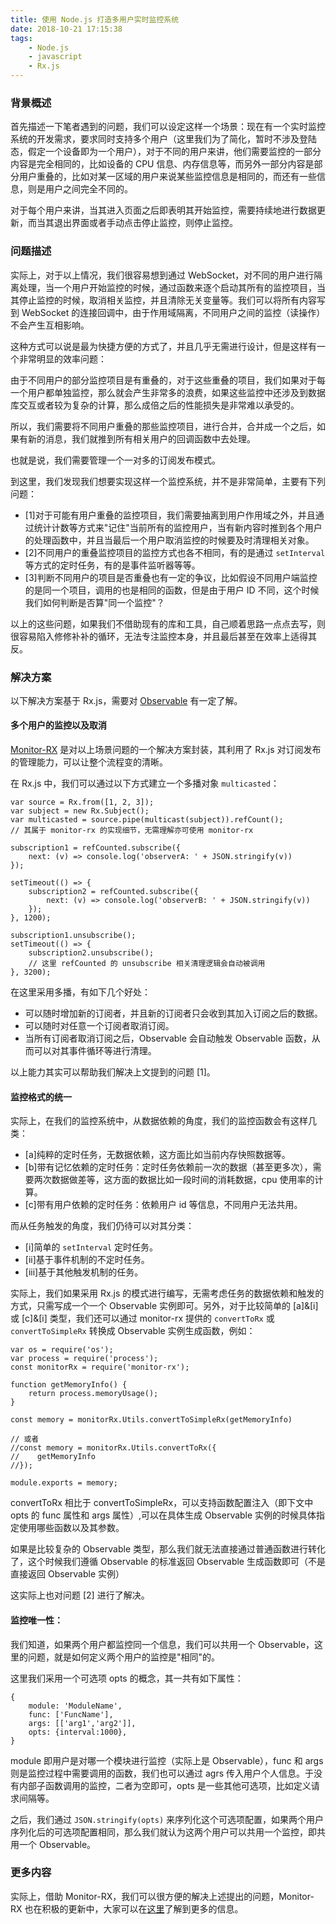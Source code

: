 ```yaml
---
title: 使用 Node.js 打造多用户实时监控系统
date: 2018-10-21 17:15:38
tags:
    - Node.js
    - javascript
    - Rx.js
---
```


### 背景概述

首先描述一下笔者遇到的问题，我们可以设定这样一个场景：现在有一个实时监控系统的开发需求，要求同时支持多个用户（这里我们为了简化，暂时不涉及登陆态，假定一个设备即为一个用户），对于不同的用户来讲，他们需要监控的一部分内容是完全相同的，比如设备的 CPU 信息、内存信息等，而另外一部分内容是部分用户重叠的，比如对某一区域的用户来说某些监控信息是相同的，而还有一些信息，则是用户之间完全不同的。

对于每个用户来讲，当其进入页面之后即表明其开始监控，需要持续地进行数据更新，而当其退出界面或者手动点击停止监控，则停止监控。

### 问题描述

实际上，对于以上情况，我们很容易想到通过 WebSocket，对不同的用户进行隔离处理，当一个用户开始监控的时候，通过函数来逐个启动其所有的监控项目，当其停止监控的时候，取消相关监控，并且清除无关变量等。我们可以将所有内容写到 WebSocket 的连接回调中，由于作用域隔离，不同用户之间的监控（读操作）不会产生互相影响。

这种方式可以说是最为快捷方便的方式了，并且几乎无需进行设计，但是这样有一个非常明显的效率问题：

由于不同用户的部分监控项目是有重叠的，对于这些重叠的项目，我们如果对于每一个用户都单独监控，那么就会产生非常多的浪费，如果这些监控中还涉及到数据库交互或者较为复杂的计算，那么成倍之后的性能损失是非常难以承受的。

所以，我们需要将不同用户重叠的那些监控项目，进行合并，合并成一个之后，如果有新的消息，我们就推到所有相关用户的回调函数中去处理。

也就是说，我们需要管理一个一对多的订阅发布模式。

到这里，我们发现我们想要实现这样一个监控系统，并不是非常简单，主要有下列问题：

* [1]对于可能有用户重叠的监控项目，我们需要抽离到用户作用域之外，并且通过统计计数等方式来"记住"当前所有的监控用户，当有新内容时推到各个用户的处理函数中，并且当最后一个用户取消监控的时候要及时清理相关对象。
* [2]不同用户的重叠监控项目的监控方式也各不相同，有的是通过 `setInterval` 等方式的定时任务，有的是事件监听器等等。
* [3]判断不同用户的项目是否重叠也有一定的争议，比如假设不同用户端监控的是同一个项目，调用的也是相同的函数，但是由于用户 ID 不同，这个时候我们如何判断是否算"同一个监控"？

以上的这些问题，如果我们不借助现有的库和工具，自己顺着思路一点点去写，则很容易陷入修修补补的循环，无法专注监控本身，并且最后甚至在效率上适得其反。

### 解决方案

以下解决方案基于 Rx.js，需要对 [Observable](https://cn.rx.js.org/class/es6/Observable.js~Observable.html) 有一定了解。

#### 多个用户的监控以及取消

[Monitor-RX](https://github.com/aircloud/monitor-rx) 是对以上场景问题的一个解决方案封装，其利用了 Rx.js 对订阅发布的管理能力，可以让整个流程变的清晰。

在 Rx.js 中，我们可以通过以下方式建立一个多播对象 `multicasted`：

```
var source = Rx.from([1, 2, 3]);
var subject = new Rx.Subject();
var multicasted = source.pipe(multicast(subject)).refCount();
// 其属于 monitor-rx 的实现细节，无需理解亦可使用 monitor-rx

subscription1 = refCounted.subscribe({
    next: (v) => console.log('observerA: ' + JSON.stringify(v))
});

setTimeout(() => {
    subscription2 = refCounted.subscribe({
        next: (v) => console.log('observerB: ' + JSON.stringify(v))
    });
}, 1200);

subscription1.unsubscribe();
setTimeout(() => {
    subscription2.unsubscribe();
    // 这里 refCounted 的 unsubscribe 相关清理逻辑会自动被调用
}, 3200);
```

在这里采用多播，有如下几个好处：

* 可以随时增加新的订阅者，并且新的订阅者只会收到其加入订阅之后的数据。
* 可以随时对任意一个订阅者取消订阅。
* 当所有订阅者取消订阅之后，Observable 会自动触发 Observable 函数，从而可以对其事件循环等进行清理。

以上能力其实可以帮助我们解决上文提到的问题 [1]。

#### 监控格式的统一

实际上，在我们的监控系统中，从数据依赖的角度，我们的监控函数会有这样几类：

* [a]纯粹的定时任务，无数据依赖，这方面比如当前内存快照数据等。
* [b]带有记忆依赖的定时任务：定时任务依赖前一次的数据（甚至更多次），需要两次数据做差等，这方面的数据比如一段时间的消耗数据，cpu 使用率的计算。
* [c]带有用户依赖的定时任务：依赖用户 id 等信息，不同用户无法共用。

而从任务触发的角度，我们仍待可以对其分类：

* [i]简单的 `setInterval` 定时任务。
* [ii]基于事件机制的不定时任务。
* [iii]基于其他触发机制的任务。

实际上，我们如果采用 Rx.js 的模式进行编写，无需考虑任务的数据依赖和触发的方式，只需写成一个一个 Observable 实例即可。另外，对于比较简单的 [a]&[i] 或 [c]&[i]  类型，我们还可以通过 monitor-rx 提供的 `convertToRx` 或 `convertToSimpleRx` 转换成 Observable 实例生成函数，例如：

```
var os = require('os');
var process = require('process');
const monitorRx = require('monitor-rx');

function getMemoryInfo() {
    return process.memoryUsage();
}

const memory = monitorRx.Utils.convertToSimpleRx(getMemoryInfo)

// 或者
//const memory = monitorRx.Utils.convertToRx({
//    getMemoryInfo
//});

module.exports = memory;
```

convertToRx 相比于 convertToSimpleRx，可以支持函数配置注入（即下文中 opts 的 func 属性和 args 属性）,可以在具体生成 Observable 实例的时候具体指定使用哪些函数以及其参数。

如果是比较复杂的 Observable 类型，那么我们就无法直接通过普通函数进行转化了，这个时候我们遵循 Observable 的标准返回 Observable 生成函数即可（不是直接返回 Observable 实例） 

这实际上也对问题 [2] 进行了解决。

#### 监控唯一性：

我们知道，如果两个用户都监控同一个信息，我们可以共用一个 Observable，这里的问题，就是如何定义两个用户的监控是"相同"的。

这里我们采用一个可选项 opts 的概念，其一共有如下属性：

```
{
    module: 'ModuleName',
    func: ['FuncName'],
    args: [['arg1','arg2']],
    opts: {interval:1000}, 
}
```

module 即用户是对哪一个模块进行监控（实际上是 Observable），func 和 args 则是监控过程中需要调用的函数，我们也可以通过 agrs 传入用户个人信息。于没有内部子函数调用的监控，二者为空即可，opts 是一些其他可选项，比如定义请求间隔等。

之后，我们通过 `JSON.stringify(opts)` 来序列化这个可选项配置，如果两个用户序列化后的可选项配置相同，那么我们就认为这两个用户可以共用一个监控，即共用一个 Observable。

### 更多内容

实际上，借助 Monitor-RX，我们可以很方便的解决上述提出的问题，Monitor-RX 也在积极的更新中，大家可以在[这里](https://github.com/aircloud/monitor-rx)了解到更多的信息。